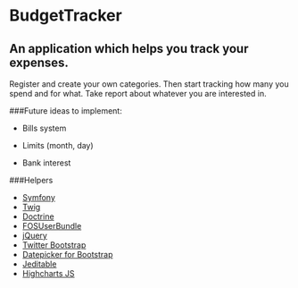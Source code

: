 BudgetTracker
=============

An application which helps you track your expenses.
------------------------------------------------------

Register and create your own categories. Then start tracking how many you spend and for what.
Take report about whatever you are interested in.

###Future ideas to implement:

* Bills system

* Limits (month, day)
* Bank interest

###Helpers


* [Symfony][1]
* [Twig][2]
* [Doctrine][3]
* [FOSUserBundle][4]
* [jQuery][5]
* [Twitter Bootstrap][6]
* [Datepicker for Bootstrap][7]
* [Jeditable][8]
* [Highcharts JS][9]

[1]:  http://symfony.com/
[2]:  http://twig.sensiolabs.org/
[3]:  http://www.doctrine-project.org/
[4]:  https://github.com/FriendsOfSymfony/FOSUserBundle
[5]:  http://jquery.com/
[6]:  http://twitter.github.io/bootstrap/
[7]:  http://eternicode.github.io/bootstrap-datepicker/
[8]:  http://www.appelsiini.net/projects/jeditable
[9]:  http://www.highcharts.com/
